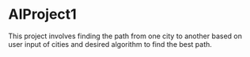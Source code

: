 # AIProject1

This project involves finding the path from one city to another based on user input of cities and desired algorithm to find the best path.
